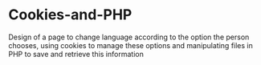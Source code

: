 # Cookies-and-PHP
Design of a page to change language according to the option the person chooses, using cookies to manage these options and manipulating files in PHP to save and retrieve this information
